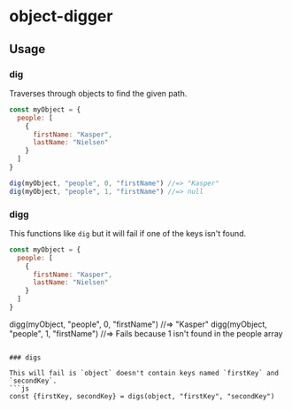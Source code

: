 # object-digger

## Usage

### dig

Traverses through objects to find the given path.

```js
const myObject = {
  people: [
    {
      firstName: "Kasper",
      lastName: "Nielsen"
    }
  ]
}

dig(myObject, "people", 0, "firstName") //=> "Kasper"
dig(myObject, "people", 1, "firstName") //=> null
```


### digg

This functions like `dig` but it will fail if one of the keys isn't found.

```js
const myObject = {
  people: [
    {
      firstName: "Kasper",
      lastName: "Nielsen"
    }
  ]
}
```

digg(myObject, "people", 0, "firstName") //=> "Kasper"
digg(myObject, "people", 1, "firstName") //=> Fails because 1 isn't found in the people array
```

### digs

This will fail is `object` doesn't contain keys named `firstKey` and `secondKey`.
```js
const {firstKey, secondKey} = digs(object, "firstKey", "secondKey")
```
